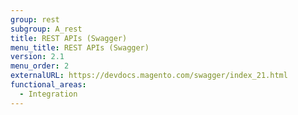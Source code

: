 ```yaml
---
group: rest
subgroup: A_rest
title: REST APIs (Swagger)
menu_title: REST APIs (Swagger)
version: 2.1
menu_order: 2
externalURL: https://devdocs.magento.com/swagger/index_21.html
functional_areas:
  - Integration
---
```

